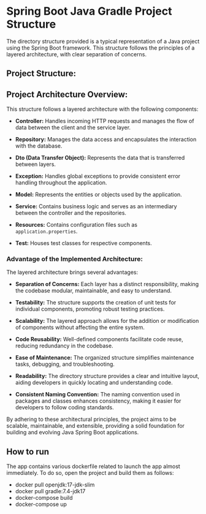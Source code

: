 # Spring Boot Java Gradle Project Structure

The directory structure provided is a typical representation of a Java project using the Spring Boot framework. This structure follows the principles of a layered architecture, with clear separation of concerns. 
## Project Structure:

## Project Architecture Overview:

This structure follows a layered architecture with the following components:

- **Controller:** Handles incoming HTTP requests and manages the flow of data between the client and the service layer.

- **Repository:** Manages the data access and encapsulates the interaction with the database.

- **Dto (Data Transfer Object):** Represents the data that is transferred between layers.

- **Exception:** Handles global exceptions to provide consistent error handling throughout the application.

- **Model:** Represents the entities or objects used by the application.

- **Service:** Contains business logic and serves as an intermediary between the controller and the repositories.

- **Resources:** Contains configuration files such as `application.properties`.

- **Test:** Houses test classes for respective components.

### Advantage of the Implemented Architecture:

The layered architecture brings several advantages:

- **Separation of Concerns:** Each layer has a distinct responsibility, making the codebase modular, maintainable, and easy to understand.

- **Testability:** The structure supports the creation of unit tests for individual components, promoting robust testing practices.

- **Scalability:** The layered approach allows for the addition or modification of components without affecting the entire system.

- **Code Reusability:** Well-defined components facilitate code reuse, reducing redundancy in the codebase.

- **Ease of Maintenance:** The organized structure simplifies maintenance tasks, debugging, and troubleshooting.

- **Readability:** The directory structure provides a clear and intuitive layout, aiding developers in quickly locating and understanding code.

- **Consistent Naming Convention:** The naming convention used in packages and classes enhances consistency, making it easier for developers to follow coding standards.

By adhering to these architectural principles, the project aims to be scalable, maintainable, and extensible, providing a solid foundation for building and evolving Java Spring Boot applications.

## How to run
The app contains various dockerfile related to launch the app almost immediately. To do so, open the project and build them as follows: 
- docker pull openjdk:17-jdk-slim
- docker pull gradle:7.4-jdk17
- docker-compose build
- docker-compose up

     
      
